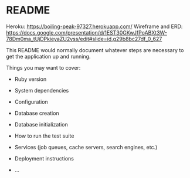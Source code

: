 # README
Heroku: https://boiling-peak-97327.herokuapp.com/
Wireframe and ERD: https://docs.google.com/presentation/d/1EST30GKwJfPoABXt3W-78Dm0ma_tUjDPkieyaZU2vss/edit#slide=id.g29b8bc27df_0_627


This README would normally document whatever steps are necessary to get the
application up and running.

Things you may want to cover:

* Ruby version

* System dependencies

* Configuration

* Database creation

* Database initialization

* How to run the test suite

* Services (job queues, cache servers, search engines, etc.)

* Deployment instructions

* ...
